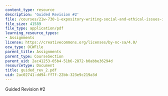 ```yaml
---
content_type: resource
description: 'Guided Revision #2'
file: /courses/21w-730-1-expository-writing-social-and-ethical-issues-in-print-photography-and-film-fall-2005/2ac02741dd94ff7f22bb323e9c219a3d_guided_rev_2.pdf
file_size: 41589
file_type: application/pdf
learning_resource_types:
- Assignments
license: https://creativecommons.org/licenses/by-nc-sa/4.0/
ocw_type: OCWFile
parent_title: Assignments
parent_type: CourseSection
parent_uid: 2ac41253-05b4-51b6-2872-b0abbe36294d
resourcetype: Document
title: guided_rev_2.pdf
uid: 2ac02741-dd94-ff7f-22bb-323e9c219a3d
---
```

Guided Revision #2